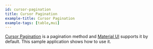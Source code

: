 ```yaml
---
id: cursor-pagination
title: Cursor Pagination
example-title: Cursor Pagination
example-tags: [table,mui]
---
```


[Cursor Pagination](https://mui.com/x/react-data-grid/pagination/#cursor-implementation) is a pagination method and [Material UI](https://mui.com/material-ui/getting-started/overview/) supports it by default. This sample application shows how to use it.

<CodeSandboxExample path="table-material-ui-cursor-pagination" />
